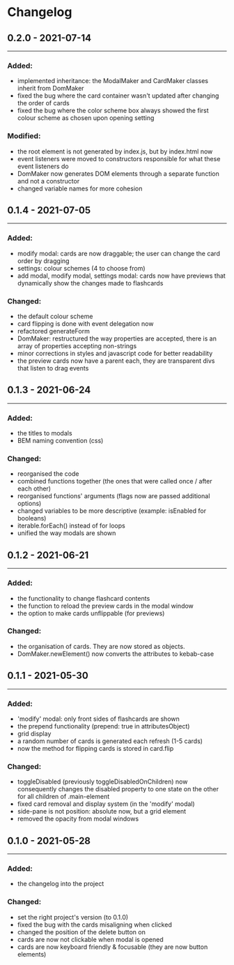# Changelog

## 0.2.0 - 2021-07-14

<hr />

### Added:

- implemented inheritance: the ModalMaker and CardMaker classes inherit from DomMaker
- fixed the bug where the card container wasn't updated after changing the order of cards
- fixed the bug where the color scheme box always showed the first colour scheme as chosen upon opening setting

### Modified:

- the root element is not generated by index.js, but by index.html now
- event listeners were moved to constructors responsible for what these event listeners do
- DomMaker now generates DOM elements through a separate function and not a constructor
- changed variable names for more cohesion

## 0.1.4 - 2021-07-05

<hr />

### Added:

- modify modal: cards are now draggable; the user can change the card order by dragging
- settings: colour schemes (4 to choose from)
- add modal, modify modal, settings modal: cards now have previews that dynamically show the changes made to flashcards

### Changed:

- the default colour scheme
- card flipping is done with event delegation now
- refactored generateForm
- DomMaker: restructured the way properties are accepted, there is an array of properties accepting non-strings
- minor corrections in styles and javascript code for better readability
- the preview cards now have a parent each, they are transparent divs that listen to drag events

## 0.1.3 - 2021-06-24

<hr />

### Added:

- the titles to modals
- BEM naming convention (css)

### Changed:

- reorganised the code
- combined functions together (the ones that were called once / after each other)
- reorganised functions' arguments (flags now are passed additional options)
- changed variables to be more descriptive (example: isEnabled for booleans)
- iterable.forEach() instead of for loops
- unified the way modals are shown

## 0.1.2 - 2021-06-21

<hr />

### Added:

- the functionality to change flashcard contents
- the function to reload the preview cards in the modal window
- the option to make cards unflippable (for previews)

### Changed:

- the organisation of cards. They are now stored as objects.
- DomMaker.newElement() now converts the attributes to kebab-case

## 0.1.1 - 2021-05-30

<hr />

### Added:

- 'modify' modal: only front sides of flashcards are shown
- the prepend functionality (prepend: true in attributesObject)
- grid display
- a random number of cards is generated each refresh (1-5 cards)
- now the method for flipping cards is stored in card.flip

### Changed:

- toggleDisabled (previously toggleDisabledOnChildren) now consequently changes the disabled property to one state on the other for all children of .main-element
- fixed card removal and display system (in the 'modify' modal)
- side-pane is not position: absolute now, but a grid element
- removed the opacity from modal windows

## 0.1.0 - 2021-05-28

<hr/>

### Added:

- the changelog into the project

### Changed:

- set the right project's version (to 0.1.0)
- fixed the bug with the cards misaligning when clicked
- changed the position of the delete button on
- cards are now not clickable when modal is opened
- cards are now keyboard friendly & focusable (they are now button elements)
